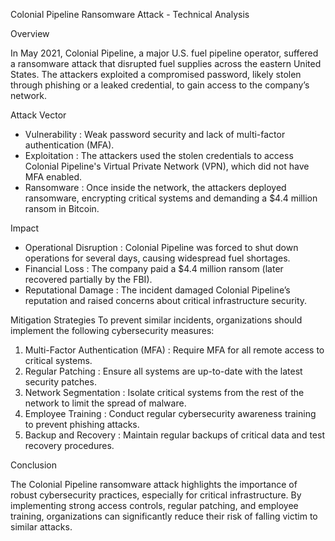 Colonial Pipeline Ransomware Attack - Technical Analysis

Overview

In May 2021, Colonial Pipeline, a major U.S. fuel pipeline operator, suffered a ransomware attack that disrupted fuel supplies across the eastern United States. The attackers exploited a compromised password, likely stolen through phishing or a leaked credential, to gain access to the company’s network.

Attack Vector

- Vulnerability : Weak password security and lack of multi-factor authentication (MFA).
- Exploitation : The attackers used the stolen credentials to access Colonial Pipeline's Virtual Private Network (VPN), which did not have MFA enabled.
- Ransomware : Once inside the network, the attackers deployed ransomware, encrypting critical systems and demanding a $4.4 million ransom in Bitcoin.

Impact

- Operational Disruption : Colonial Pipeline was forced to shut down operations for several days, causing widespread fuel shortages.
- Financial Loss : The company paid a $4.4 million ransom (later recovered partially by the FBI).
- Reputational Damage : The incident damaged Colonial Pipeline’s reputation and raised concerns about critical infrastructure security.

Mitigation Strategies
To prevent similar incidents, organizations should implement the following cybersecurity measures:

1. Multi-Factor Authentication (MFA) : Require MFA for all remote access to critical systems.
2. Regular Patching : Ensure all systems are up-to-date with the latest security patches.
3. Network Segmentation : Isolate critical systems from the rest of the network to limit the spread of malware.
4. Employee Training : Conduct regular cybersecurity awareness training to prevent phishing attacks.
5. Backup and Recovery : Maintain regular backups of critical data and test recovery procedures.

Conclusion

The Colonial Pipeline ransomware attack highlights the importance of robust cybersecurity practices, especially for critical infrastructure. By implementing strong access controls, regular patching, and employee training, organizations can significantly reduce their risk of falling victim to similar attacks.
